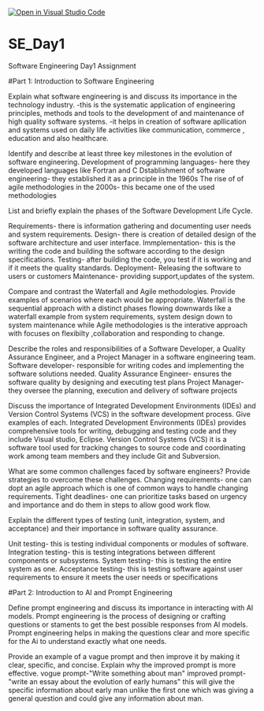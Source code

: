 [![Open in Visual Studio Code](https://classroom.github.com/assets/open-in-vscode-2e0aaae1b6195c2367325f4f02e2d04e9abb55f0b24a779b69b11b9e10269abc.svg)](https://classroom.github.com/online_ide?assignment_repo_id=15584006&assignment_repo_type=AssignmentRepo)
# SE_Day1
Software Engineering Day1 Assignment

#Part 1: Introduction to Software Engineering

Explain what software engineering is and discuss its importance in the technology industry.
-this is the systematic application of engineering principles, methods and tools to the development of and maintenance of high quality software systems.
-it helps in creation of software apllication and systems used on daily life activities like communication, commerce , education and also healthcare.


Identify and describe at least three key milestones in the evolution of software engineering.
Development of programming languages- here they developed languages like Fortran and C
Dstablishment of software engineering- they established it as a principle in the 1960s 
The rise of of agile methodologies in the 2000s- this became one of the used methodologies 

List and briefly explain the phases of the Software Development Life Cycle.

Requirements- there is information gathering and documenting user needs and system requirements.
Design- there is creation of detailed design of the software architecture and user interface.
Immplementation- this is the writing the code and building the software according to the design specifications.
Testing- after building the code, you test if it is working and if it meets the quality standards.
Deployment- Releasing the software to users or customers
Maintenance- providing support,updates of the system.


Compare and contrast the Waterfall and Agile methodologies. Provide examples of scenarios where each would be appropriate.
Waterfall is the sequential approach with a distinct phases flowing downwards like a waterfall example from system requirements, system design down to system maintenance while Agile methodologies is the interative approach with focuses on flexibilty ,collaboration and responding to change.


Describe the roles and responsibilities of a Software Developer, a Quality Assurance Engineer, and a Project Manager in a software engineering team.
Software developer- responsible for writing codes and implementing the software solutions needed.
Quality Assurance Engineer- ensures the software quality by designing and executing test plans
Project Manager- they oversee the planning, execution and delivery of software projects


Discuss the importance of Integrated Development Environments (IDEs) and Version Control Systems (VCS) in the software development process. Give examples of each.
Integrated Development Environments (IDEs) provides comprehensive tools for writing, debugging and testing code and they include Visual studio, Eclipse.
Version Control Systems (VCS) it is a software tool used for tracking changes to source code and coordinating work among team members and they include Git and Subversion.


What are some common challenges faced by software engineers? Provide strategies to overcome these challenges.
Changing requirements- one can dopt an agile approach which is one of common ways to handle changing requirements.
Tight deadlines- one can prioritize tasks based on urgency and importance and do them in steps to allow good work flow.

Explain the different types of testing (unit, integration, system, and acceptance) and their importance in software quality assurance.

Unit testing- this is testing individual components or modules of software.
Integration testing- this is testing integrations between different components or subsystems.
System testing- this is testing the entire system as one.
Acceptance testing- this is testing software against user requirements to ensure it meets the user needs or specifications


#Part 2: Introduction to AI and Prompt Engineering


Define prompt engineering and discuss its importance in interacting with AI models.
Prompt engineering is the process of designing or crafting questions or staments to get the best possible responses from AI models.
Prompt engineering helps in making the questions clear and more specific for the Ai to understand exactly what one needs.


Provide an example of a vague prompt and then improve it by making it clear, specific, and concise. Explain why the improved prompt is more effective.
vogue prompt-"Write something about man"
improved prompt- "write an essay about the evolution of early humans"
this will give the specific information about early man unlike the first one which was giving a general question and could give any information about man.
